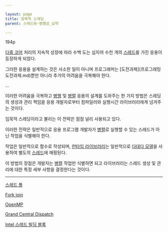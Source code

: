 ```yaml
---

layout: page
title: 암묵적 스레딩
parent: 스레드와-병행성_요약

---
```


194p

[다중 코어](다중-코어.md) 처리의 지속적 성장에 따라 수백 도는 심지어 수천 개의 [스레드](스레드.md)를 가진 응용이 등장하게 되었다.

그러한 응용을 설계하는 것은 사소한 일이 아니며 프로그래머는 [도전과제](프로그래밍 도전과제.md)뿐만 아니라 추가의 어려움을 극복해야 한다.

...

이러한 어려움을 극복하고 [병행](병행.md) 및 [병렬](병렬.md) 응용의 설계를 도와주는 한 가지 방법은 스레딩의 생성과 관리 책임을 응용 개발자로부터 컴파일러와 실행시간 라이브러리에게 넘겨주는 것이다.

임묵적 스레딩이라고 불리는 이 전략은 점점 널리 사용되고 있다.

이러한 전략은 일반적으로 응용 프로그램 개발자가 [병렬](병렬.md)로 실행할 수 있는 스레드가 아닌 작업을 식별해야 한다.

작업은 일반적으로 함수로 작성되며, [런타임 라이브러리](런타임-라이브러리.md)는 일반적으로 [다대다 모델](다대다-모델.md)을 사용하여 별도의 [스레드](스레드.md)에 매핑된다.

이 방법의 장점은 개발자는 [병렬](병렬.md) 작업만 식별하면 되고 라이브러리는 스레드 생성 및 관리에 대한 특정 세부 사항을 결정한다는 것이다.

***



[스레드 풀](스레드-풀.md)

[Fork join](Fork-join.md)

[OpenMP](OpenMP.md)

[Grand Central Dispatch](Grand-Central-Dispatch.md)

[Intel 스레드 빌딩 블록](Intel-스레드-빌딩-블록.md)